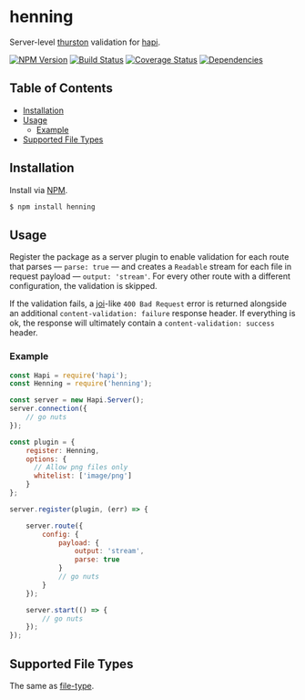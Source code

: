 # henning
Server-level [thurston](https://github.com/ruiquelhas/thurston) validation for [hapi](https://github.com/hapijs/hapi).

[![NPM Version][fury-img]][fury-url] [![Build Status][travis-img]][travis-url] [![Coverage Status][coveralls-img]][coveralls-url] [![Dependencies][david-img]][david-url]

## Table of Contents
- [Installation](#installation)
- [Usage](#usage)
  - [Example](#example)
- [Supported File Types](#supported-file-types)

## Installation
Install via [NPM](https://www.npmjs.org).

```sh
$ npm install henning
```

## Usage
Register the package as a server plugin to enable validation for each route that parses — `parse: true` — and creates a `Readable` stream for each file in request payload — `output: 'stream'`. For every other route with a different configuration, the validation is skipped.

If the validation fails, a [joi](https://github.com/hapijs/joi)-like `400 Bad Request` error is returned alongside an additional `content-validation: failure` response header. If everything is ok, the response will ultimately contain a `content-validation: success` header.

### Example

```js
const Hapi = require('hapi');
const Henning = require('henning');

const server = new Hapi.Server();
server.connection({
    // go nuts
});

const plugin = {
    register: Henning,
    options: {
      // Allow png files only
      whitelist: ['image/png']
    }
};

server.register(plugin, (err) => {

    server.route({
        config: {
            payload: {
                output: 'stream',
                parse: true
            }
            // go nuts
        }
    });

    server.start(() => {
        // go nuts
    });
});
```

## Supported File Types
The same as [file-type](https://github.com/sindresorhus/file-type#supported-file-types).

[coveralls-img]: https://coveralls.io/repos/ruiquelhas/henning/badge.svg
[coveralls-url]: https://coveralls.io/github/ruiquelhas/henning
[david-img]: https://david-dm.org/ruiquelhas/henning.svg
[david-url]: https://david-dm.org/ruiquelhas/henning
[fury-img]: https://badge.fury.io/js/henning.svg
[fury-url]: https://badge.fury.io/js/henning
[travis-img]: https://travis-ci.org/ruiquelhas/henning.svg
[travis-url]: https://travis-ci.org/ruiquelhas/henning
